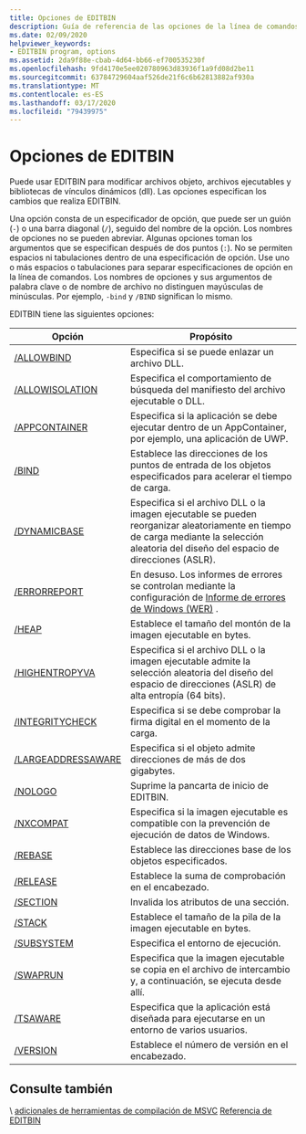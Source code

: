 ```yaml
---
title: Opciones de EDITBIN
description: Guía de referencia de las opciones de la línea de comandos de la utilidad Microsoft EDITBIN.
ms.date: 02/09/2020
helpviewer_keywords:
- EDITBIN program, options
ms.assetid: 2da9f88e-cbab-4d64-bb66-ef700535230f
ms.openlocfilehash: 9fd4170e5ee020780963d83936f1a9fd08d2be11
ms.sourcegitcommit: 63784729604aaf526de21f6c6b62813882af930a
ms.translationtype: MT
ms.contentlocale: es-ES
ms.lasthandoff: 03/17/2020
ms.locfileid: "79439975"
---
```

# <a name="editbin-options"></a>Opciones de EDITBIN

Puede usar EDITBIN para modificar archivos objeto, archivos ejecutables y bibliotecas de vínculos dinámicos (dll). Las opciones especifican los cambios que realiza EDITBIN.

Una opción consta de un especificador de opción, que puede ser un guión (`-`) o una barra diagonal (`/`), seguido del nombre de la opción. Los nombres de opciones no se pueden abreviar. Algunas opciones toman los argumentos que se especifican después de dos puntos (`:`). No se permiten espacios ni tabulaciones dentro de una especificación de opción. Use uno o más espacios o tabulaciones para separar especificaciones de opción en la línea de comandos. Los nombres de opciones y sus argumentos de palabra clave o de nombre de archivo no distinguen mayúsculas de minúsculas. Por ejemplo, `-bind` y `/BIND` significan lo mismo.

EDITBIN tiene las siguientes opciones:

|Opción|Propósito|
|------------|-------------|
|[/ALLOWBIND](allowbind.md)|Especifica si se puede enlazar un archivo DLL.|
|[/ALLOWISOLATION](allowisolation.md)|Especifica el comportamiento de búsqueda del manifiesto del archivo ejecutable o DLL.|
|[/APPCONTAINER](appcontainer.md)|Especifica si la aplicación se debe ejecutar dentro de un AppContainer, por ejemplo, una aplicación de UWP.|
|[/BIND](bind.md)|Establece las direcciones de los puntos de entrada de los objetos especificados para acelerar el tiempo de carga.|
|[/DYNAMICBASE](dynamicbase.md)|Especifica si el archivo DLL o la imagen ejecutable se pueden reorganizar aleatoriamente en tiempo de carga mediante la selección aleatoria del diseño del espacio de direcciones (ASLR).|
|[/ERRORREPORT](errorreport-editbin-exe.md)| En desuso. Los informes de errores se controlan mediante la configuración de [Informe de errores de Windows (WER)](/windows/win32/wer/windows-error-reporting) . |
|[/HEAP](heap.md)|Establece el tamaño del montón de la imagen ejecutable en bytes.|
|[/HIGHENTROPYVA](highentropyva.md)|Especifica si el archivo DLL o la imagen ejecutable admite la selección aleatoria del diseño del espacio de direcciones (ASLR) de alta entropía (64 bits).|
|[/INTEGRITYCHECK](integritycheck.md)|Especifica si se debe comprobar la firma digital en el momento de la carga.|
|[/LARGEADDRESSAWARE](largeaddressaware.md)|Especifica si el objeto admite direcciones de más de dos gigabytes.|
|[/NOLOGO](nologo-editbin.md)|Suprime la pancarta de inicio de EDITBIN.|
|[/NXCOMPAT](nxcompat.md)|Especifica si la imagen ejecutable es compatible con la prevención de ejecución de datos de Windows.|
|[/REBASE](rebase.md)|Establece las direcciones base de los objetos especificados.|
|[/RELEASE](release.md)|Establece la suma de comprobación en el encabezado.|
|[/SECTION](section-editbin.md)|Invalida los atributos de una sección.|
|[/STACK](stack.md)|Establece el tamaño de la pila de la imagen ejecutable en bytes.|
|[/SUBSYSTEM](subsystem.md)|Especifica el entorno de ejecución.|
|[/SWAPRUN](swaprun.md)|Especifica que la imagen ejecutable se copia en el archivo de intercambio y, a continuación, se ejecuta desde allí.|
|[/TSAWARE](tsaware.md)|Especifica que la aplicación está diseñada para ejecutarse en un entorno de varios usuarios.|
|[/VERSION](version.md)|Establece el número de versión en el encabezado.|

## <a name="see-also"></a>Consulte también

\ [adicionales de herramientas de compilación de MSVC](c-cpp-build-tools.md)
[Referencia de EDITBIN](editbin-reference.md)
